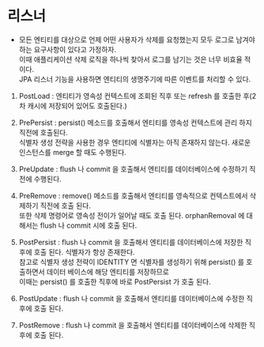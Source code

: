 # 리스너

- 모든 엔티티를 대상으로 언제 어떤 사용자가 삭제를 요청했는지 모두 로그로 남겨야 하는 요구사항이 있다고 가정하자.<br>
이때 애플리케이션 삭제 로직을 하나씩 찾아서 로그를 남기는 것은 너무 비효율 적이다.<br>
JPA 리스너 기능을 사용하면 엔티티의 생명주기에 따른 이벤트를 처리할 수 있다.

1. PostLoad : 엔티티가 영속성 컨텍스트에 조회된 직후 또는 refresh 를 호출한 후(2차 캐시에 저장되어 있어도 호출된다.)

2. PrePersist : persist() 메소드를 호출해서 엔티티를 영속성 컨텍스트에 관리 하지 직전에 호출된다.<br>
식별자 생성 전략을 사용한 경우 엔티티에 식별자는 아직 존재하지 않는다. 새로운 인스턴스를 merge 할 때도 수행된다.

3. PreUpdate : flush 나 commit 을 호출해서 엔티티를 데이터베이스에 수정하기 직전에 수행된다.

4. PreRemove : remove() 메소드를 호출해서 엔티티를 영속적으로 컨텍스트에서 삭제하기 직전에 호출 된다.<br>
또한 삭제 명령어로 영속성 전이가 일어날 때도 호출 된다. orphanRemoval 에 대해서는 flush 나 commit 시에 호출 된다.

5. PostPersist : flush 나 commit 을 호출해서 엔티티를 데이터베이스에 저장한 직후에 호출 된다. 식별자가 항상 존재한다.<br>
참고로 식별자 생성 전략이 IDENTITY 면 식별자를 생성하기 위해 persist() 를 호출하면서 데이터 베이스에 해당 엔티티를 저장하므로<br>
이때는 persist() 를 호출한 직후에 바로 PostPersist 가 호출 된다.

6. PostUpdate : flush 나 commit 을 호출해서 엔티티를 데이터베이스에 수정한 직후에 호출 된다.

7. PostRemove : flush 나 commit 을 호출해서 엔티티를 데이터베이스에 삭제한 직후에 호출 된다.